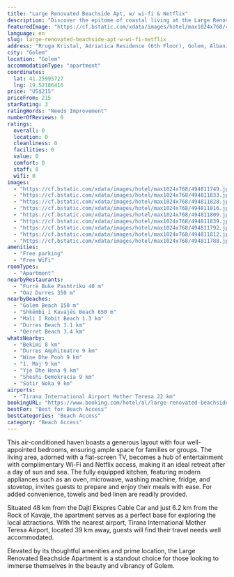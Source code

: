 ```yaml
---
title: "Large Renovated Beachside Apt, w/ wi-fi & Netflix"
description: "Discover the epitome of coastal living at the Large Renovated Beachside Apartment, a prime choice for travelers seeking the perfect blend of comfort and convenience in Golem."
featuredImage: "https://cf.bstatic.com/xdata/images/hotel/max1024x768/494811749.jpg?k=c5bd928acfaa45152fce6c7d04259172ed046f91d7de14b8a408af4d461ee1d0&o=&hp=1"
language: en
slug: large-renovated-beachside-apt-w-wi-fi-netflix
address: "Rruga Kristal, Adriatica Residence (6th Floor), Golem, Albania"
city: "Golem"
location: "Golem"
accommodationType: "apartment"
coordinates:
  lat: 41.25995727
  lng: 19.52186416
price: "US$215"
priceFrom: 215
starRating: 3
ratingWords: "Needs Improvement"
numberOfReviews: 0
ratings:
  overall: 0
  location: 0
  cleanliness: 0
  facilities: 0
  value: 0
  comfort: 0
  staff: 0
  wifi: 0
images:
  - "https://cf.bstatic.com/xdata/images/hotel/max1024x768/494811749.jpg?k=c5bd928acfaa45152fce6c7d04259172ed046f91d7de14b8a408af4d461ee1d0&o=&hp=1"
  - "https://cf.bstatic.com/xdata/images/hotel/max1024x768/494811833.jpg?k=ffb76cafb06a7887a0d0373f1432ea25d85d142544031f62bb7c38dbf5858c03&o=&hp=1"
  - "https://cf.bstatic.com/xdata/images/hotel/max1024x768/494811828.jpg?k=11e0ab3b093d803d37428228fcb61e5577c5dedb2f67f1d48b1d1eeaaceff608&o=&hp=1"
  - "https://cf.bstatic.com/xdata/images/hotel/max1024x768/494811816.jpg?k=ff665141bfe492cd11a45271ebc419bb1b637bcfcd8632978a139a4eed083d5c&o=&hp=1"
  - "https://cf.bstatic.com/xdata/images/hotel/max1024x768/494811809.jpg?k=4caa3b6410e9a3c7ec939a2f90341aff121e92bcc5af7d1628e7a83bae9bb729&o=&hp=1"
  - "https://cf.bstatic.com/xdata/images/hotel/max1024x768/494811839.jpg?k=1ac4e4a60d8052001cf31724b93a0436b0eae34ef47cd19e0303dd5b41b5d64a&o=&hp=1"
  - "https://cf.bstatic.com/xdata/images/hotel/max1024x768/494811792.jpg?k=b344037e8d3a1aae17f809e2b39eb35b8d72a82f618282a3e14723cc9199b756&o=&hp=1"
  - "https://cf.bstatic.com/xdata/images/hotel/max1024x768/494811812.jpg?k=80c72b1eb8e49bd81beb46946cb5938ba5d9a270decfb3467d5b4ab794e34834&o=&hp=1"
  - "https://cf.bstatic.com/xdata/images/hotel/max1024x768/494811788.jpg?k=0607800451644b9ec1dd273f48b80c5985863873fd7a9e14615d116f28e703a9&o=&hp=1"
amenities:
  - "Free parking"
  - "Free WiFi"
roomTypes:
  - "Apartment"
nearbyRestaurants:
  - "Furrë Buke Pashtriku 40 m"
  - "Oaz Durres 350 m"
nearbyBeaches:
  - "Golem Beach 150 m"
  - "Shkëmbi i Kavajës Beach 650 m"
  - "Mali I Robit Beach 1.3 km"
  - "Durres Beach 3.1 km"
  - "Qerret Beach 3.4 km"
whatsNearby:
  - "Bekimi 8 km"
  - "Durres Amphiteatre 9 km"
  - "Wine Dhe Pooh 9 km"
  - "1. Maj 9 km"
  - "Yje Dhe Hena 9 km"
  - "Sheshi Demokracia 9 km"
  - "Sotir Noka 9 km"
airports:
  - "Tirana International Airport Mother Teresa 22 km"
bookingURL: "https://www.booking.com/hotel/al/large-renovated-beachside-apt-w-wi-fi-amp-netflix.en-gb.html?aid=8035640"
bestFor: "Best for Beach Access"
bestCategories: "Beach Access"
category: "Beach Access"
---
```


This air-conditioned haven boasts a generous layout with four well-appointed bedrooms, ensuring ample space for families or groups. The living area, adorned with a flat-screen TV, becomes a hub of entertainment with complimentary Wi-Fi and Netflix access, making it an ideal retreat after a day of sun and sea. The fully equipped kitchen, featuring modern appliances such as an oven, microwave, washing machine, fridge, and stovetop, invites guests to prepare and enjoy their meals with ease. For added convenience, towels and bed linen are readily provided.

Situated 48 km from the Dajti Ekspres Cable Car and just 6.2 km from the Rock of Kavaje, the apartment serves as a perfect base for exploring the local attractions. With the nearest airport, Tirana International Mother Teresa Airport, located 39 km away, guests will find their travel needs well accommodated.

Elevated by its thoughtful amenities and prime location, the Large Renovated Beachside Apartment is a standout choice for those looking to immerse themselves in the beauty and vibrancy of Golem.